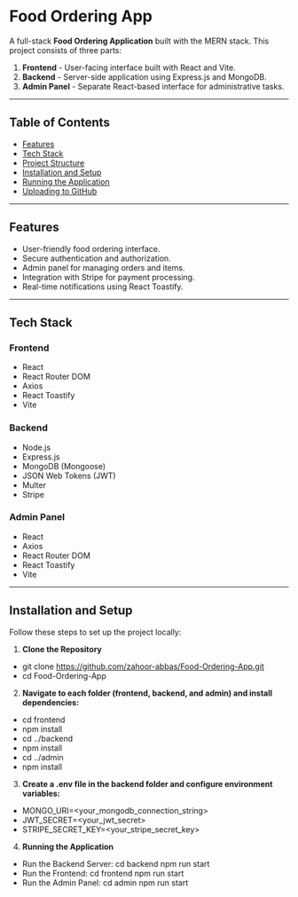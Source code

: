 # **Food Ordering App**

A full-stack **Food Ordering Application** built with the MERN stack. This project consists of three parts:

1. **Frontend** - User-facing interface built with React and Vite.
2. **Backend** - Server-side application using Express.js and MongoDB.
3. **Admin Panel** - Separate React-based interface for administrative tasks.

---

## **Table of Contents**

- [Features](#features)
- [Tech Stack](#tech-stack)
- [Project Structure](#project-structure)
- [Installation and Setup](#installation-and-setup)
- [Running the Application](#running-the-application)
- [Uploading to GitHub](#uploading-to-github)

---

## **Features**

- User-friendly food ordering interface.
- Secure authentication and authorization.
- Admin panel for managing orders and items.
- Integration with Stripe for payment processing.
- Real-time notifications using React Toastify.

---

## **Tech Stack**

### **Frontend**
- React
- React Router DOM
- Axios
- React Toastify
- Vite

### **Backend**
- Node.js
- Express.js
- MongoDB (Mongoose)
- JSON Web Tokens (JWT)
- Multer
- Stripe

### **Admin Panel**
- React
- Axios
- React Router DOM
- React Toastify
- Vite

---

## **Installation and Setup**

Follow these steps to set up the project locally:

1. **Clone the Repository**
  - git clone https://github.com/zahoor-abbas/Food-Ordering-App.git
  - cd Food-Ordering-App
2. **Navigate to each folder (frontend, backend, and admin) and install dependencies:**
  - cd frontend
  - npm install
  - cd ../backend
  - npm install
  - cd ../admin
  - npm install
3. **Create a .env file in the backend folder and configure environment variables:**
  - MONGO_URI=<your_mongodb_connection_string>
  - JWT_SECRET=<your_jwt_secret>
  -  STRIPE_SECRET_KEY=<your_stripe_secret_key>
4. **Running the Application**
  - Run the Backend Server:
    cd backend
    npm run start
  - Run the Frontend:
    cd frontend
    npm run start
  - Run the Admin Panel:
    cd admin
    npm run start






